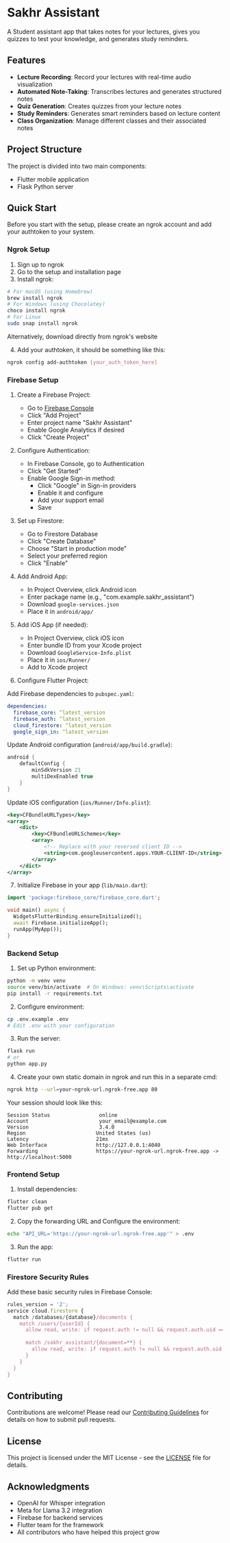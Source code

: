 # Sakhr Assistant
A Student assistant app that takes notes for your lectures, gives you quizzes to test your knowledge, and generates study reminders.

## Features
- **Lecture Recording**: Record your lectures with real-time audio visualization
- **Automated Note-Taking**: Transcribes lectures and generates structured notes
- **Quiz Generation**: Creates quizzes from your lecture notes
- **Study Reminders**: Generates smart reminders based on lecture content
- **Class Organization**: Manage different classes and their associated notes

## Project Structure
The project is divided into two main components:
- Flutter mobile application
- Flask Python server

## Quick Start

Before you start with the setup, please create an ngrok account and add your authtoken to your system.

### Ngrok Setup
1. Sign up to ngrok
2. Go to the setup and installation page
3. Install ngrok:
```bash
# For macOS (using Homebrew)
brew install ngrok
# For Windows (using Chocolatey)
choco install ngrok
# For Linux
sudo snap install ngrok
```
Alternatively, download directly from ngrok's website

4. Add your authtoken, it should be something like this:
```bash
ngrok config add-authtoken [your_auth_token_here]
```

### Firebase Setup

1. Create a Firebase Project:
   - Go to [Firebase Console](https://console.firebase.google.com/)
   - Click "Add Project"
   - Enter project name "Sakhr Assistant"
   - Enable Google Analytics if desired
   - Click "Create Project"

2. Configure Authentication:
   - In Firebase Console, go to Authentication
   - Click "Get Started"
   - Enable Google Sign-in method:
     - Click "Google" in Sign-in providers
     - Enable it and configure
     - Add your support email
     - Save

3. Set up Firestore:
   - Go to Firestore Database
   - Click "Create Database"
   - Choose "Start in production mode"
   - Select your preferred region
   - Click "Enable"

4. Add Android App:
   - In Project Overview, click Android icon
   - Enter package name (e.g., "com.example.sakhr_assistant")
   - Download `google-services.json`
   - Place it in `android/app/`

5. Add iOS App (if needed):
   - In Project Overview, click iOS icon
   - Enter bundle ID from your Xcode project
   - Download `GoogleService-Info.plist`
   - Place it in `ios/Runner/`
   - Add to Xcode project

6. Configure Flutter Project:

Add Firebase dependencies to `pubspec.yaml`:
```yaml
dependencies:
  firebase_core: ^latest_version
  firebase_auth: ^latest_version
  cloud_firestore: ^latest_version
  google_sign_in: ^latest_version
```

Update Android configuration (`android/app/build.gradle`):
```gradle
android {
    defaultConfig {
        minSdkVersion 21
        multiDexEnabled true
    }
}
```

Update iOS configuration (`ios/Runner/Info.plist`):
```xml
<key>CFBundleURLTypes</key>
<array>
    <dict>
        <key>CFBundleURLSchemes</key>
        <array>
            <!-- Replace with your reversed client ID -->
            <string>com.googleusercontent.apps.YOUR-CLIENT-ID</string>
        </array>
    </dict>
</array>
```

7. Initialize Firebase in your app (`lib/main.dart`):
```dart
import 'package:firebase_core/firebase_core.dart';

void main() async {
  WidgetsFlutterBinding.ensureInitialized();
  await Firebase.initializeApp();
  runApp(MyApp());
}
```

### Backend Setup
1. Set up Python environment:
```bash
python -m venv venv
source venv/bin/activate  # On Windows: venv\Scripts\activate
pip install -r requirements.txt
```

2. Configure environment:
```bash
cp .env.example .env
# Edit .env with your configuration
```

3. Run the server:
```bash
flask run
# or
python app.py
```

4. Create your own static domain in ngrok and run this in a separate cmd:
```bash
ngrok http --url=your-ngrok-url.ngrok-free.app 80
```

Your session should look like this:
```
Session Status                online
Account                       your_email@example.com
Version                       3.4.0
Region                       United States (us)
Latency                      21ms
Web Interface                http://127.0.0.1:4040
Forwarding                   https://your-ngrok-url.ngrok-free.app -> http://localhost:5000
```

### Frontend Setup
1. Install dependencies:
```bash
flutter clean
flutter pub get
```

2. Copy the forwarding URL and Configure the environment:
```bash
echo "API_URL='https://your-ngrok-url.ngrok-free.app'" > .env
```

3. Run the app:
```bash
flutter run
```

### Firestore Security Rules
Add these basic security rules in Firebase Console:
```javascript
rules_version = '2';
service cloud.firestore {
  match /databases/{database}/documents {
    match /users/{userId} {
      allow read, write: if request.auth != null && request.auth.uid == userId;
      
      match /sakhr_assistant/{document=**} {
        allow read, write: if request.auth != null && request.auth.uid == userId;
      }
    }
  }
}
```

## Contributing
Contributions are welcome! Please read our [Contributing Guidelines](CONTRIBUTING.md) for details on how to submit pull requests.

## License
This project is licensed under the MIT License - see the [LICENSE](LICENSE) file for details.

## Acknowledgments
- OpenAI for Whisper integration
- Meta for Llama 3.2 integration
- Firebase for backend services
- Flutter team for the framework
- All contributors who have helped this project grow
